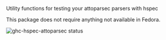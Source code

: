 Utility functions for testing your attoparsec parsers with hspec

This package does not require anything not available in Fedora.

![ghc-hspec-attoparsec status](https://copr.fedorainfracloud.org/coprs/dshea/haskell-extras/package/ghc-hspec-attoparsec/status_image/last_build.png)
